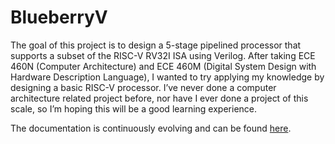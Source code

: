 # BlueberryV
The goal of this project is to design a 5-stage pipelined processor that supports a subset of the RISC-V RV32I ISA using Verilog. After taking ECE 460N (Computer Architecture) and ECE 460M (Digital System Design with Hardware Description Language), I wanted to try applying my knowledge by designing a basic RISC-V processor. I’ve never done a computer architecture related project before, nor have I ever done a project of this scale, so I’m hoping this will be a good learning experience.

The documentation is continuously evolving and can be found [here](https://docs.google.com/document/d/1vXfgaKM1o5NJTIKNQolMSV3OCGOPerlEGphdr4SbKKg/edit?tab=t.0).
